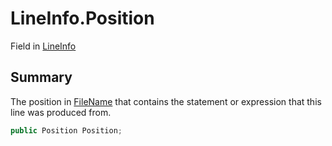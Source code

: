 # LineInfo.Position

Field in [LineInfo](/docs/api/csharp/yarn.compiler.nodedebuginfo.lineinfo.md)

## Summary


The position in  <a href="yarn.compiler.nodedebuginfo.lineinfo.filename.md">FileName</a>  that
contains the statement or expression that this line was produced
from.


```csharp
public Position Position;
```


